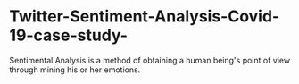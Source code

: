 # Twitter-Sentiment-Analysis-Covid-19-case-study-
Sentimental Analysis is a method of obtaining a human being's point of view through mining his or her emotions. 
